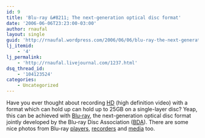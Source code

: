 ```yaml
---
id: 9
title: 'Blu-ray &#8211; The next-generation optical disc format'
date: '2006-06-06T23:23:00-03:00'
author: rnaufal
layout: single
guid: 'http://rnaufal.wordpress.com/2006/06/06/blu-ray-the-next-generation-optical-disc-format/'
lj_itemid:
    - '4'
lj_permalink:
    - 'http://rnaufal.livejournal.com/1237.html'
dsq_thread_id:
    - '104123524'
categories:
    - Uncategorized
---
```


Have you ever thought about recording [HD](http://en.wikipedia.org/wiki/High-definition_video) (high definition video) with a format which can hold up can hold up to 25GB on a single-layer disc? Yeap, this can be achieved with [ Blu-ray](http://www.blu-ray.com/info/), the next-generation optical disc format jointly developed by the Blu-ray Disc Association ([BDA](http://www.blu-raydisc.com/)). There are some nice photos from Blu-ray [players](http://www.blu-ray.com/players/), [recorders](http://www.blu-ray.com/recorders/) and [media](http://www.blu-ray.com/media/) too.